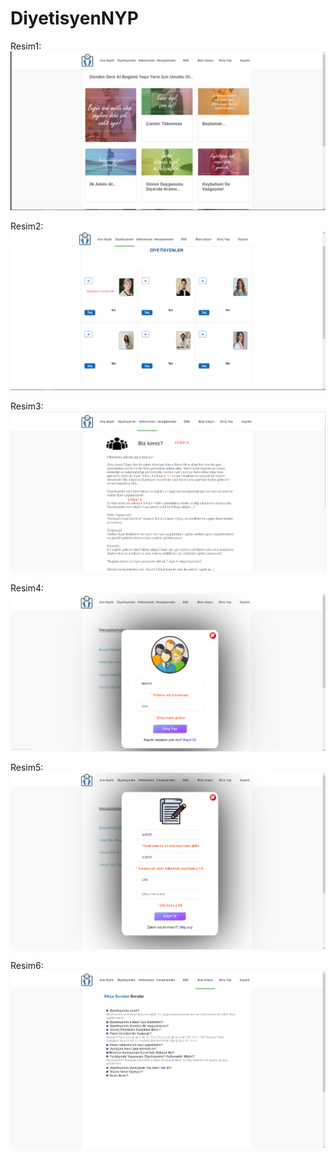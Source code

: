 # DiyetisyenNYP

Resim1: 
![alt text](https://raw.githubusercontent.com/yedehrab/Diyetisyen-JSF/master/pics/Screenshot_1.png "pic1")

Resim2: 
![alt text](https://raw.githubusercontent.com/yedehrab/Diyetisyen-JSF/master/pics/Screenshot_2.png "pic1")

Resim3: 
![alt text](https://raw.githubusercontent.com/yedehrab/Diyetisyen-JSF/master/pics/Screenshot_3.png "pic1")

Resim4: 
![alt text](https://raw.githubusercontent.com/yedehrab/Diyetisyen-JSF/master/pics/Screenshot_4.png "pic1")

Resim5: 
![alt text](https://raw.githubusercontent.com/yedehrab/Diyetisyen-JSF/master/pics/Screenshot_5.png "pic1")

Resim6: 
![alt text](https://raw.githubusercontent.com/yedehrab/Diyetisyen-JSF/master/pics/Screenshot_6.png "pic1")